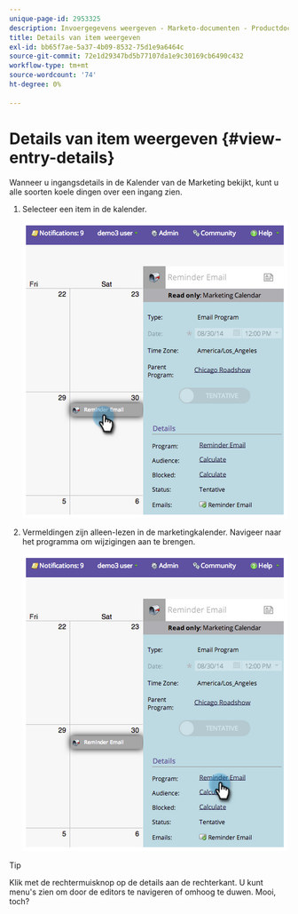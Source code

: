 ```yaml
---
unique-page-id: 2953325
description: Invoergegevens weergeven - Marketo-documenten - Productdocumentatie
title: Details van item weergeven
exl-id: bb65f7ae-5a37-4b09-8532-75d1e9a6464c
source-git-commit: 72e1d29347bd5b77107da1e9c30169cb6490c432
workflow-type: tm+mt
source-wordcount: '74'
ht-degree: 0%

---
```


# Details van item weergeven {#view-entry-details}

Wanneer u ingangsdetails in de Kalender van de Marketing bekijkt, kunt u alle soorten koele dingen over een ingang zien.

1. Selecteer een item in de kalender.

   ![](assets/image2014-9-26-10-3a30-3a44.png)

1. Vermeldingen zijn alleen-lezen in de marketingkalender. Navigeer naar het programma om wijzigingen aan te brengen.

   ![](assets/image2014-9-26-10-3a31-3a1.png)

>[!TIP]
>
>Klik met de rechtermuisknop op de details aan de rechterkant. U kunt menu&#39;s zien om door de editors te navigeren of omhoog te duwen. Mooi, toch?
